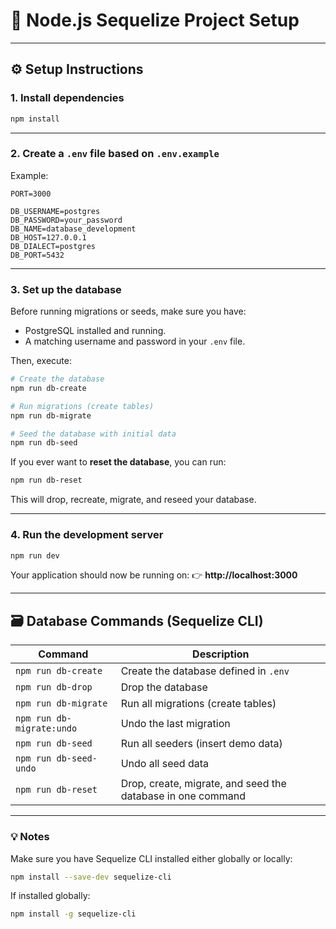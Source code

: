 # 🚀 Node.js Sequelize Project Setup


---

## ⚙️ Setup Instructions

### 1. Install dependencies

```bash
npm install
```

---

### 2. Create a `.env` file based on `.env.example`

Example:

```env
PORT=3000

DB_USERNAME=postgres
DB_PASSWORD=your_password
DB_NAME=database_development
DB_HOST=127.0.0.1
DB_DIALECT=postgres
DB_PORT=5432
```

---

### 3. Set up the database

Before running migrations or seeds, make sure you have:
- PostgreSQL installed and running.
- A matching username and password in your `.env` file.

Then, execute:

```bash
# Create the database
npm run db-create

# Run migrations (create tables)
npm run db-migrate

# Seed the database with initial data
npm run db-seed
```

If you ever want to **reset the database**, you can run:

```bash
npm run db-reset
```

This will drop, recreate, migrate, and reseed your database.

---

### 4. Run the development server

```bash
npm run dev
```

Your application should now be running on:
👉 **http://localhost:3000**

---

## 🗃️ Database Commands (Sequelize CLI)

| Command | Description |
|----------|--------------|
| `npm run db-create` | Create the database defined in `.env` |
| `npm run db-drop` | Drop the database |
| `npm run db-migrate` | Run all migrations (create tables) |
| `npm run db-migrate:undo` | Undo the last migration |
| `npm run db-seed` | Run all seeders (insert demo data) |
| `npm run db-seed-undo` | Undo all seed data |
| `npm run db-reset` | Drop, create, migrate, and seed the database in one command |

---

### 💡 Notes

Make sure you have Sequelize CLI installed either globally or locally:

```bash
npm install --save-dev sequelize-cli
```

If installed globally:

```bash
npm install -g sequelize-cli
```
